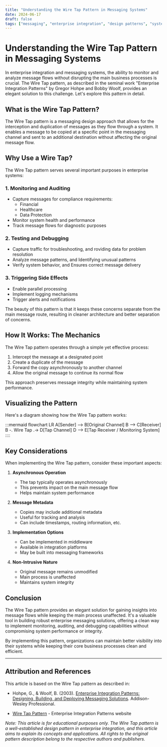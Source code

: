 ```yaml
---
title: "Understanding the Wire Tap Pattern in Messaging Systems"
date: 2024-06-17
draft: false
tags: ["messaging", "enterprise integration", "design patterns", "system architecture", "monitoring", "auditing"]
---
```


# Understanding the Wire Tap Pattern in Messaging Systems

In enterprise integration and messaging systems, the ability to monitor and analyze message flows without disrupting the main business processes is crucial. The Wire Tap pattern, as described in the seminal work "Enterprise Integration Patterns" by Gregor Hohpe and Bobby Woolf, provides an elegant solution to this challenge. Let's explore this pattern in detail.

## What is the Wire Tap Pattern?

The Wire Tap pattern is a messaging design approach that allows for the interception and duplication of messages as they flow through a system. It enables a message to be copied at a specific point in the messaging channel and sent to an additional destination without affecting the original message flow.

## Why Use a Wire Tap?

The Wire Tap pattern serves several important purposes in enterprise systems:

### 1. Monitoring and Auditing
- Capture messages for compliance requirements:
  - Financial
  - Healthcare
  - Data Protection
- Monitor system health and performance
- Track message flows for diagnostic purposes

### 2. Testing and Debugging
- Capture traffic for troubleshooting, and roviding data for problem resolution
- Analyze message patterns, and Identifying unusual patterns
- Verify system behavior, and Ensures correct message delivery

### 3. Triggering Side Effects
- Enable parallel processing
- Implement logging mechanisms
- Trigger alerts and notifications

The beauty of this pattern is that it keeps these concerns separate from the main message route, resulting in cleaner architecture and better separation of concerns.

## How It Works: The Mechanics

The Wire Tap pattern operates through a simple yet effective process:

1. Intercept the message at a designated point
2. Create a duplicate of the message
3. Forward the copy asynchronously to another channel
4. Allow the original message to continue its normal flow

This approach preserves message integrity while maintaining system performance.

## Visualizing the Pattern

Here's a diagram showing how the Wire Tap pattern works:

:::mermaid
flowchart LR
    A[Sender] --> B[Original Channel]
    B --> C[Receiver]
    B -. Wire Tap .-> D[Tap Channel]
    D --> E[Tap Receiver / Monitoring System]
::::

## Key Considerations

When implementing the Wire Tap pattern, consider these important aspects:

1. **Asynchronous Operation**
   - The tap typically operates asynchronously
   - This prevents impact on the main message flow
   - Helps maintain system performance

2. **Message Metadata**
   - Copies may include additional metadata
   - Useful for tracking and analysis
   - Can include timestamps, routing information, etc.

3. **Implementation Options**
   - Can be implemented in middleware
   - Available in integration platforms
   - May be built into messaging frameworks

4. **Non-Intrusive Nature**
   - Original message remains unmodified
   - Main process is unaffected
   - Maintains system integrity

## Conclusion

The Wire Tap pattern provides an elegant solution for gaining insights into message flows while keeping the main process unaffected. It's a valuable tool in building robust enterprise messaging solutions, offering a clean way to implement monitoring, auditing, and debugging capabilities without compromising system performance or integrity.

By implementing this pattern, organizations can maintain better visibility into their systems while keeping their core business processes clean and efficient.

---

## Attribution and References

This article is based on the Wire Tap pattern as described in:

- Hohpe, G., & Woolf, B. (2003). [Enterprise Integration Patterns: Designing, Building, and Deploying Messaging Solutions](https://www.amazon.com/Enterprise-Integration-Patterns-Designing-Deploying/dp/0321200683). Addison-Wesley Professional.

- [Wire Tap Pattern](https://www.enterpriseintegrationpatterns.com/patterns/messaging/WireTap.html) - Enterprise Integration Patterns website

*Note: This article is for educational purposes only. The Wire Tap pattern is a well-established design pattern in enterprise integration, and this article aims to explain its concepts and applications. All rights to the original pattern description belong to the respective authors and publishers.* 